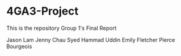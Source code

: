 # 4GA3-Project
 
This is the repository Group 1's Final Report 

Jason Lam 
Jenny Chau
Syed Hammad Uddin 
Emily Fletcher 
Pierce Bourgeois
